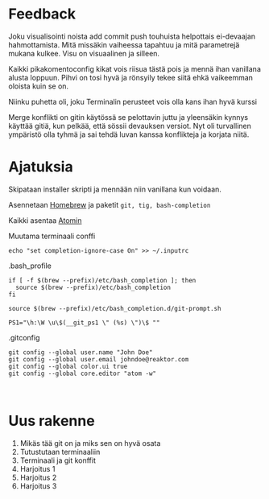 # Feedback

Joku visualisointi noista add commit push touhuista helpottais ei-devaajan hahmottamista. Mitä missäkin vaiheessa tapahtuu ja mitä parametrejä mukana kulkee. Visu on visuaalinen ja silleen.

Kaikki pikakomentoconfig kikat vois riisua tästä pois ja mennä ihan vanillana alusta loppuun. Pihvi on tosi hyvä ja rönsyily tekee siitä ehkä vaikeemman oloista kuin se on.

Niinku puhetta oli, joku Terminalin perusteet vois olla kans ihan hyvä kurssi

Merge konflikti on gitin käytössä se pelottavin juttu ja yleensäkin kynnys käyttää gitiä, kun pelkää, että sössii devauksen versiot. Nyt oli turvallinen ympäristö olla tyhmä ja sai tehdä luvan kanssa konflikteja ja korjata niitä.

# Ajatuksia

Skipataan installer skripti ja mennään niin vanillana kun voidaan.

Asennetaan [Homebrew](http://brew.sh) ja paketit `git, tig, bash-completion`

Kaikki asentaa [Atomin](https://atom.io/)

Muutama terminaali conffi

    echo "set completion-ignore-case On" >> ~/.inputrc

.bash_profile

    if [ -f $(brew --prefix)/etc/bash_completion ]; then
      source $(brew --prefix)/etc/bash_completion
    fi

    source $(brew --prefix)/etc/bash_completion.d/git-prompt.sh

    PS1="\h:\W \u\$(__git_ps1 \" (%s) \")\$ ""


.gitconfig

    git config --global user.name "John Doe"
    git config --global user.email johndoe@reaktor.com
    git config --global color.ui true
    git config --global core.editor "atom -w"
 
# Uus rakenne

1. Mikäs tää git on ja miks sen on hyvä osata
1. Tutustutaan terminaaliin
1. Terminaali ja git konffit
1. Harjoitus 1
1. Harjoitus 2
1. Harjoitus 3
